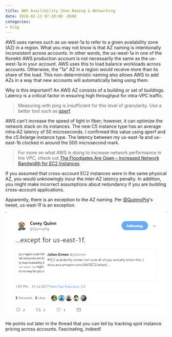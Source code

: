 ```yaml
---
title: AWS Availibility Zone Naming & Networking
date: 2018-02-13 07:20:00 -0500
categories:
- blog
---
```

AWS uses names such as us-west-1a to refer to a given availability zone (AZ) in a region. What you may not know is that AZ naming is intentionally inconsistent across accounts. In other words, the us-west-1a in one of the Konekti AWS production account is not necessarily the same as the us-west-1a in your account. AWS uses this to load balance workloads across accounts. Otherwise, the "1a" AZ in a region would receive more than its share of the load. This non-deterministic naming also allows AWS to add AZs in a way that new accounts will automatically being using them.

Why is this important? An AWS AZ consists of a building or set of buildings. Latency is a critical factor in ensuring high throughput for intra-VPC traffic.

> Measuring with ping is insufficient for this level of granularity. Use a better tool such as [qperf](https://github.com/linux-rdma/qperf "qperf").

AWS can't  increase the speed of light in fiber; however, it can optimize the network stack on its instances. The new C5 instance type has an average intra-AZ latency of 50 microseconds. I confirmed this value using qperf and the c5.9xlarge instance type. The latency between my us-east-1a and us-east-1b clocked in around the 500 microsecond mark.

> For more on what AWS is doing to increase network performance in the VPC, check out [The Floodgates Are Open – Increased Network Bandwidth for EC2 Instances](https://aws.amazon.com/blogs/aws/the-floodgates-are-open-increased-network-bandwidth-for-ec2-instances/ "The Floodgates are Open").

If you assumed that cross-account EC2 instances were in the same physical AZ, you would unknowingly incur the inter-AZ latency penalty. In addition, you might make incorrect assumptions about redundancy if you are building cross-account applications.

Apparently, there is an exception to the AZ naming. Per [@QuinnyPig](https://twitter.com/quinnypig "twitter")'s tweet, us-east-1f is an exception.

![](/uploads/2018/02/14/az-tweet.PNG "Corey Quinn Tweet")

He points out later in the thread that you can tell by tracking spot instance pricing across accounts. Fascinating, indeed!